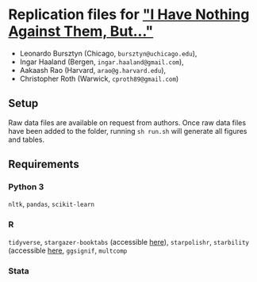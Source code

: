# Replication files for ["I Have Nothing Against Them, But..."](https://www.dropbox.com/s/m732nyi5kpbwf63/excuses.pdf?dl=0)
- Leonardo Bursztyn (Chicago, `bursztyn@uchicago.edu`),
- Ingar Haaland (Bergen, `ingar.haaland@gmail.com`),
- Aakaash Rao (Harvard, `arao@g.harvard.edu`),
- Christopher Roth (Warwick, `cproth89@gmail.com`)

## Setup
Raw data files are available on request from authors. Once raw data files have been added to the folder, running `sh run.sh` will generate all figures and tables.

## Requirements
### Python 3
`nltk`, `pandas`, `scikit-learn`
### R
`tidyverse`, `stargazer-booktabs` (accessible [here](https://github.com/markwestcott34/stargazer-booktabs)), `starpolishr`, `starbility` (accessible [here](https://github.com/AakaashRao/starbility), `ggsignif`, `multcomp`
### Stata

